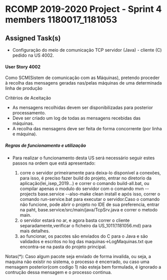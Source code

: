 RCOMP 2019-2020 Project - Sprint 4 members 1180017_1181053
=========================================
## Assigned Task(s) ##

- Configuração do meio de comunicação TCP servidor (Java) - cliente (C) pedido na US 4002.

#### User Story 4002

Como SCM(Sistem de comunicação com as Máquinas), pretendo proceder à recolha das mensagens geradas nas/pelas máquinas de uma determinada linha de produção

Critérios de Aceitação

- As mensagens recolhidas devem ser disponibilizadas para posterior processamento.
- Deve ser criado um log de todas as mensagens recebidas das máquinas.
- A recolha das mensagens deve ser feita de forma concorrente (por linha e máquina).


##### Regras de funcionamento e utilização
* Para realizar o funcionamento desta US será necessário seguir estes passos na ordem que está apresentado:

	1. corre o servidor primeiramente para deixa-lo disponível a conexões, para isso, é preciso fazer build do projeto, entrar no diretorio da aplicação(lei_isep_2019...) e correr o comando build-all.bat, ou compilar apenas o modulo do servidor com o comando mvn --projects base.service --also-make clean install e após isso, correr o comando run-service.bat para executar o servidor.Caso
	o comando não funcione, pode abrir o projeto no IDE de sua preferencia, entrar na paht, base.service/src/main/java/TcpSrv.java e correr o metodo main.
	2. o servidor estará no ar, e agora basta correr o cliente separadamente,verificar o ficheiro da US_1011(1181056.md) para mais detalhes.
	3. ao funcionar, os pacotes são enviados do C para o Java e são validados e escritos no log das maquinas->LogMaquinas.txt
	que encontra-se na pasta do projeto principal.


Notas(*): Caso algum pacote seja enviado de forma invalida, ou seja, a maquina não existir no sistema, o processo é encerrado, ou caso uma mensagem posterior(com codigo 1) não esteja bem formulada, é ignorado a contrução dessa mensagem e o processo continua.
